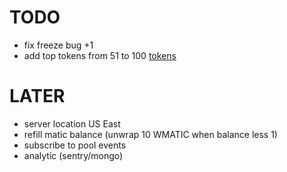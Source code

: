 # TODO
- fix freeze bug +1
- add top tokens from 51 to 100 [tokens](https://polygonscan.com/tokens)

# LATER
- server location US East
- refill matic balance (unwrap 10 WMATIC when balance less 1)
- subscribe to pool events
- analytic (sentry/mongo)

